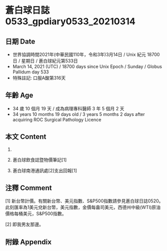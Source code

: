 [_metadata_:encoding]: - "utf-8"
[_metadata_:language]: - "zh-Hant-TW"
[_metadata_:fileformat]: - "markdown"
[_metadata_:MIME_type]: - "text/plain"
[_metadata_:markdown_version]: - "commonmark version 0.29"
[_metadata_:markdown_spec]: - "https://spec.commonmark.org/0.29/"

# 蒼白球日誌0533_gpdiary0533_20210314 #

## 日期 Date ##

* 世界協調時間2021年(中華民國110年，令和3年)3月14日 / Unix 紀元 18700 日 / 星期日 / 蒼白球紀元第533日
* March 14, 2021 (UTC) / 18700 days since Unix Epoch / Sunday / Globus Pallidum day 533
* 特殊註記: 口服A酸第316天

## 年齡 Age ##

* 34 歲 10 個月 19 天 / 成為病理專科醫師 3 年 5 個月 2 天
* 34 years 10 months 19 days old / 3 years 5 months 2 days after acquiring ROC Surgical Pathology Licence

## 本文 Content ##

1. 

    
2. 蒼白球飲食誌暨物價筆記[1]

    
3. 蒼白球南港通訊處[2]支出回報[1]

    

## 注釋 Comment ##

[1] 新台幣計價。有關新台幣、美元指數、S&P500指數請參見蒼白球日誌0520。此刻匯率為1美元兌新台幣，美元指數，金價每盎司美元，西德州中級(WTI)原油價格每桶美元，S&P500指數。


[2] 即我男友那邊。



## 附錄 Appendix ##

